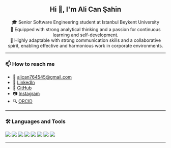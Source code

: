 <h2 align="center">Hi 👋, I'm Ali Can Şahin</h2>
<p align="center">
🎓 Senior Software Engineering student at Istanbul Beykent University <br>
🧠 Equipped with strong analytical thinking and a passion for continuous learning and self-development.<br>
🤝 Highly adaptable with strong communication skills and a collaborative spirit, enabling effective and harmonious work in corporate environments.
</p>

---

### 📫 How to reach me

- 📧 [alican764545@gmail.com](mailto:alican764545@gmail.com)  
- 💼 [LinkedIn](https://www.linkedin.com/in/ali-can-şahin-29484b240/)  
- 🔗 [GitHub](https://github.com/alicansah1n)  
- 📷 [Instagram](https://www.instagram.com/alicansah1n?igsh=am13Y3pieGc1c21k)  
- 🔍 [ORCID](https://orcid.org/0009-0000-1206-4405)

---

### 🛠 Languages and Tools

<p align="left">
  <img src="https://img.shields.io/badge/CSharp-%23239120.svg?style=flat&logo=csharp&logoColor=white" />
  <img src="https://img.shields.io/badge/ASP.NET-5C2D91?style=flat&logo=.net&logoColor=white" />
  <img src="https://img.shields.io/badge/.NET-%23512BD4.svg?style=flat&logo=dotnet&logoColor=white" />
  <img src="https://img.shields.io/badge/SQL_Server-%23CC2927.svg?style=flat&logo=microsoft-sql-server&logoColor=white" />
  <img src="https://img.shields.io/badge/Entity%20Framework-6DB33F?style=flat&logo=.net&logoColor=white" />
  <img src="https://img.shields.io/badge/Java-%23ED8B00.svg?style=flat&logo=java&logoColor=white" />
  <img src="https://img.shields.io/badge/C-%2300599C.svg?style=flat&logo=c&logoColor=white" />
  <img src="https://img.shields.io/badge/Visual_Studio-5C2D91?style=flat&logo=visual-studio&logoColor=white" />
</p>

---


